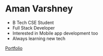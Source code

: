 # Aman Varshney

- B Tech CSE Student
- Full Stack Developer
- Interested in Mobile app development too
- Always learning new tech

[Portfolio](https://amanv.dev/)
